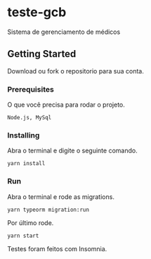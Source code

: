 # teste-gcb
Sistema de gerenciamento de médicos

## Getting Started

Download ou fork o repositorio para sua conta.

### Prerequisites
O que você precisa para rodar o projeto.

```
Node.js, MySql
```

### Installing
Abra o terminal e digite o seguinte comando.
```
yarn install
```
### Run
Abra o terminal e rode as migrations.
```
yarn typeorm migration:run
```
Por último rode.
```
yarn start
```

Testes foram feitos com Insomnia.
